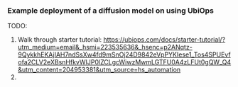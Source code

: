 ### Example deployment of a diffusion model on using UbiOps


TODO:
 1. Walk through starter tutorial: https://ubiops.com/docs/starter-tutorial/?utm_medium=email&_hsmi=223535636&_hsenc=p2ANqtz-9QykkhEKAjIAH7ndSsXw4fd9mSnOj24D9842eVpPYKIese1_Tos4SPUEvfofa2CLV2eXBsnHfkvWIJP0lZCLgcWiwzMwmLGTFU0A4zLFUt0gQW_Q4&utm_content=204953381&utm_source=hs_automation
 2. 

